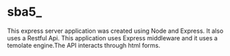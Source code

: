 # sba5_
This express server application was created using Node and Express. It also uses a Restful Api. This application uses Express middleware and it uses a temolate engine.The API interacts through html forms.